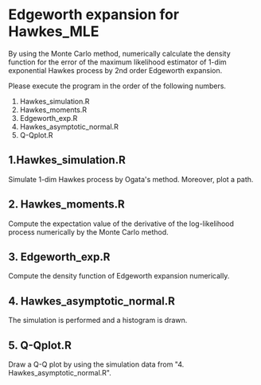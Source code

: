 # Edgeworth expansion for Hawkes_MLE
By using the Monte Carlo method, numerically calculate the density function for the error of the maximum likelihood estimator of 1-dim exponential Hawkes process by 2nd order Edgeworth expansion.

Please execute the program in the order of the following numbers.

1. Hawkes_simulation.R
2. Hawkes_moments.R
3. Edgeworth_exp.R
4. Hawkes_asymptotic_normal.R
5. Q-Qplot.R

## 1.Hawkes_simulation.R
Simulate 1-dim Hawkes process by Ogata's method. Moreover, plot a path.

## 2. Hawkes_moments.R
Compute the expectation value of the derivative of the log-likelihood process numerically by the Monte Carlo method. 

## 3. Edgeworth_exp.R
Compute the density function of Edgeworth expansion numerically.

## 4. Hawkes_asymptotic_normal.R
The simulation is performed and a histogram is drawn.

## 5. Q-Qplot.R
Draw a Q-Q plot by using the simulation data from "4. Hawkes_asymptotic_normal.R".
